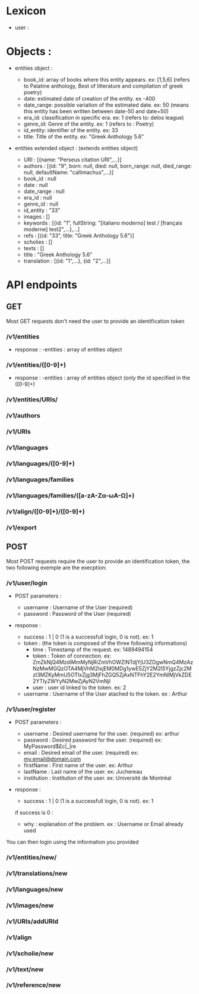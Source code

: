 # Lexicon

- user : 

# Objects :

- entities object :
  - book_id: array of books where this entity appears. ex: [1,5,6] (refers to Palatine anthology, Best of litterature and compilation of greek poetry)
  - date: estimated date of creation of the entity. ex -400
  - date_range: possible variation of the estimated date. ex: 50 (means this entity has been written between date-50 and date+50)
  - era_id: classification in specific era. ex: 1 (refers to: delos league)
  - genre_id: Genre of the entity. ex: 1 (refers to : Poetry)
  - id_entity: identifier of the entity. ex: 33
  - title: Title of the entity. ex: "Greek Anthology 5.6"

- entities extended object : (extends entities object)
  - URI : 
[{name: "Perseus citation URI",…}]
  - authors
:
[{id: "9", born: null, died: null, born_range: null, died_range: null, defaultName: "callimachus",…}]
  - book_id
:
null
  - date
:
null
  - date_range
:
null
  - era_id
:
null
  - genre_id
:
null
  - id_entity
:
"33"
  - images
:
[]
  - keywords
:
[{id: "1", fullString: "[italiano moderno] test / [français moderne] test2",…},…]
  - refs
:
[{id: "33", title: "Greek Anthology 5.6"}]
  - scholies
:
[]
  - texts
:
[]
  - title
:
"Greek Anthology 5.6"
  - translation
:
[{id: "1",…}, {id: "2",…}]

# API endpoints

## GET

Most GET requests don't need the user to provide an identification token

### /v1/entities
- response :
  -entities : array of entities object
    

### /v1/entities/([0-9]+)
- response :
  -entities : array of entities object (only the id specified in the ([0-9]+)
  
### /v1/entities/URIs/
### /v1/authors
### /v1/URIs
### /v1/languages
### /v1/languages/([0-9]+)
### /v1/languages/families
### /v1/languages/families/([a-zA-Zα-ωΑ-Ω]+)
### /v1/align/([0-9]+)/([0-9]+)
### /v1/export

## POST

Most POST requests require the user to provide an identification token, the two following exemple are the execption:

### /v1/user/login

- POST parameters : 
  - username : Username of the User (required)
  - password : Password of the User (required)

- response : 
  - success : 1 | 0 (1 is a successfull login, 0 is not). ex: 1
  - token : (the token is composed of the three following informations)
    - time : Timestamp of the request. ex: 1489494154
    - token : Token of connection. ex: ZmZkNjQ4MzdiMmMyNjRiZmVhOWZlNTdjYjU3ZDgwNmQ4MzAzNzMwMGQzOTA4MjVhM2IxjEM0MDg1ywE5ZjY2M2I5YjgzZjc2MzI3MZKyMmU5OTIxZjg3MjFhZGQ5ZjAxNTFhY2E2YmNlMjVkZDE2YTIyZWYyN2MwZjAyN2VmNjI
    - user : user id linked to the token. ex: 2
  - username : Username of the User atached to the token. ex : Arthur
  
  
### /v1/user/register

- POST parameters :
  - username : Desired username for the user. (required) ex: arthur
  - password : Desired password for the user. (required) ex: MyPassword$£c|_|re
  - email : Desired email of the user. (required) ex: my.email@domain.com
  - firstName : First name of the user. ex: Arthur
  - lastName : Last name of the user. ex: Juchereau
  - institution : Institution of the user. ex: Université de Montréal
  
- response :
  - success : 1 | 0 (1 is a successfull login, 0 is not). ex: 1
  
  if success is 0 :
  - why : explanation of the problem. ex : Username or Email already used
  
You can then login using the information you provided
  
### /v1/entities/new/
### /v1/translations/new
### /v1/languages/new
### /v1/images/new
### /v1/URIs/addURId
### /v1/align
### /v1/scholie/new
### /v1/text/new
### /v1/reference/new
